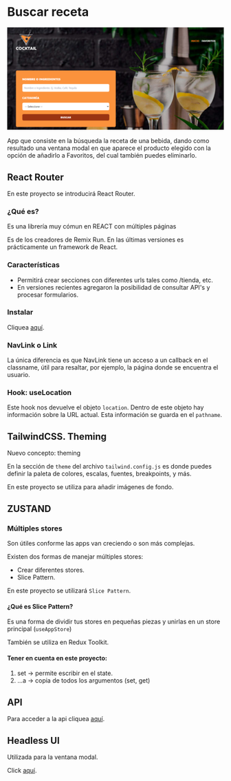 # Buscar receta
<img src="public/pagina.PNG"/>
<p>App que consiste en la búsqueda la receta de una bebida,
dando como resultado una ventana modal en que aparece el 
producto elegido con la opción de añadirlo a Favoritos, del cual
también puedes eliminarlo.</p>

## React Router
<p>En este proyecto se introducirá React Router.</p>

### ¿Qué es?
<p> Es una librería muy cómun en REACT con múltiples páginas </p>
Es de los creadores de Remix Run. 
En las últimas versiones es prácticamente un framework de React. 

### Características

<ul>
  <li>Permitirá crear secciones con diferentes urls tales como /tienda, etc.</li>
  <li>En versiones recientes agregaron la posibilidad de consultar API's y 
procesar formularios.</li>
</ul>

### Instalar

Cliquea <a href="https://www.npmjs.com/package/react-router-dom">aquí</a>.


### NavLink o Link

La única diferencia es que NavLink tiene un acceso a un callback en el classname, útil para resaltar, por ejemplo, la página donde se encuentra el usuario. 

### Hook: useLocation

Este hook nos devuelve el objeto `location`. Dentro de este objeto hay información sobre la URL actual. Esta información se guarda en el `pathname`.

## TailwindCSS. Theming

Nuevo concepto: theming

En la sección de `theme` del archivo `tailwind.config.js` es donde puedes definir la paleta de colores, escalas, fuentes, breakpoints, y más. 

En este proyecto se utiliza para añadir imágenes de fondo. 

## ZUSTAND

### Múltiples stores

Son útiles conforme las apps van creciendo o son más complejas. 

Existen dos formas de manejar múltiples stores:

<ul>
  <li>Crear diferentes stores.</li>
  <li>Slice Pattern.</li>
</ul>

En este proyecto se utilizará `Slice Pattern`.

#### ¿Qué es Slice Pattern?
Es una forma de dividir tus stores en pequeñas piezas y unirlas en un store principal (`useAppStore`)

También se utiliza en Redux Toolkit.

#### Tener en cuenta en este proyecto: 

<ol>
  <li>set -> permite escribir en el state. </li>
  <li>...a -> copia de todos los argumentos (set, get)</li>
</ol>

## API
Para acceder a la api 
cliquea <a href="https://www.thecocktaildb.com/api.php">aquí</a>.

## Headless UI 

Utilizada para la ventana modal.

Click <a href="https://headlessui.com/react/dialog">aquí</a>.